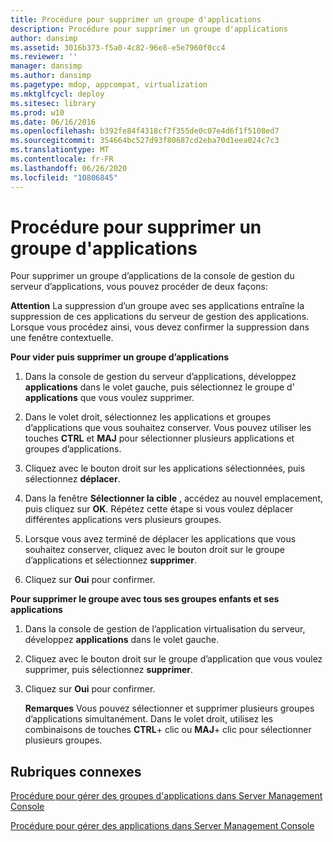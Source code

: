 ```yaml
---
title: Procédure pour supprimer un groupe d'applications
description: Procédure pour supprimer un groupe d'applications
author: dansimp
ms.assetid: 3016b373-f5a0-4c82-96e8-e5e7960f0cc4
ms.reviewer: ''
manager: dansimp
ms.author: dansimp
ms.pagetype: mdop, appcompat, virtualization
ms.mktglfcycl: deploy
ms.sitesec: library
ms.prod: w10
ms.date: 06/16/2016
ms.openlocfilehash: b392fe84f4318cf7f355de0c07e4d6f1f5108ed7
ms.sourcegitcommit: 354664bc527d93f80687cd2eba70d1eea024c7c3
ms.translationtype: MT
ms.contentlocale: fr-FR
ms.lasthandoff: 06/26/2020
ms.locfileid: "10806845"
---
```

# Procédure pour supprimer un groupe d'applications


Pour supprimer un groupe d’applications de la console de gestion du serveur d’applications, vous pouvez procéder de deux façons:

**Attention**  La suppression d’un groupe avec ses applications entraîne la suppression de ces applications du serveur de gestion des applications. Lorsque vous procédez ainsi, vous devez confirmer la suppression dans une fenêtre contextuelle.

 

**Pour vider puis supprimer un groupe d’applications**

1.  Dans la console de gestion du serveur d’applications, développez **applications** dans le volet gauche, puis sélectionnez le groupe d' **applications** que vous voulez supprimer.

2.  Dans le volet droit, sélectionnez les applications et groupes d’applications que vous souhaitez conserver. Vous pouvez utiliser les touches **CTRL** et **MAJ** pour sélectionner plusieurs applications et groupes d’applications.

3.  Cliquez avec le bouton droit sur les applications sélectionnées, puis sélectionnez **déplacer**.

4.  Dans la fenêtre **Sélectionner la cible** , accédez au nouvel emplacement, puis cliquez sur **OK**. Répétez cette étape si vous voulez déplacer différentes applications vers plusieurs groupes.

5.  Lorsque vous avez terminé de déplacer les applications que vous souhaitez conserver, cliquez avec le bouton droit sur le groupe d’applications et sélectionnez **supprimer**.

6.  Cliquez sur **Oui** pour confirmer.

**Pour supprimer le groupe avec tous ses groupes enfants et ses applications**

1.  Dans la console de gestion de l’application virtualisation du serveur, développez **applications** dans le volet gauche.

2.  Cliquez avec le bouton droit sur le groupe d’application que vous voulez supprimer, puis sélectionnez **supprimer**.

3.  Cliquez sur **Oui** pour confirmer.

    **Remarques**  Vous pouvez sélectionner et supprimer plusieurs groupes d’applications simultanément. Dans le volet droit, utilisez les combinaisons de touches **CTRL**+ clic ou **MAJ**+ clic pour sélectionner plusieurs groupes.

     

## Rubriques connexes


[Procédure pour gérer des groupes d'applications dans Server Management Console](how-to-manage-application-groups-in-the-server-management-console.md)

[Procédure pour gérer des applications dans Server Management Console](how-to-manage-applications-in-the-server-management-console.md)

 

 





